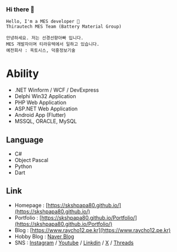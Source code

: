### Hi there 👋

```
Hello, I'm a MES developer 🌙
Thirautech MES Team (Battery Material Group)
```

```
안녕하세요. 저는 선경선향아빠 입니다.
MES 개발자이며 티라유텍에서 일하고 있습니다.
예전회사 : 옥토시스, 덕흥정보기술
```

# Ability
 
- .NET Winform / WCF / DevExpress  
- Delphi Win32 Application  
- PHP Web Application
- ASP.NET Web Application
- Android App (Flutter)
- MSSQL, ORACLE, MySQL 

## Language

- C#
- Object Pascal
- Python
- Dart

## Link

- Homepage : [https://skshpapa80.github.io/](https://skshpapa80.github.io/)
- Portfolio : [https://skshpapa80.github.io/Portfolio/](https://skshpapa80.github.io/Portfolio/) 
- Blog : [https://www.raycho12.pe.kr](https://www.raycho12.pe.kr)
- Hobby Blog : [Naver Blog](https://blog.naver.com/skshpapa80/) 
- SNS : [Instagram](https://www.instagram.com/skshpapa80/) / [Youtube](https://www.youtube.com/channel/UCok-8nABbWVkBvuwCqTjDbg) / [Linkdin](https://www.linkedin.com/in/skshpapa80/) / [X](https://twitter.com/skshpapa80) / [Threads](https://www.threads.net/@skshpapa80)

